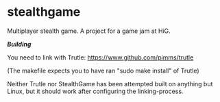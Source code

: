 stealthgame
===========

Multiplayer stealth game. A project for a game jam at HiG.


***Building***

You need to link with Trutle:
https://www.github.com/pimms/trutle

(The makefile expects you to have ran "sudo make install" of Trutle)

Neither Trutle nor StealthGame has been attempted built on anything but 
Linux, but it should work after configuring the linking-process. 

